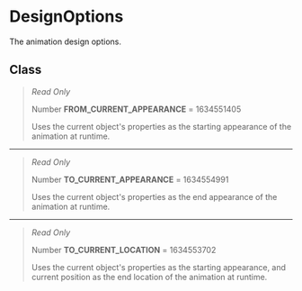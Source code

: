 # DesignOptions
The animation design options.

## Class
> *Read Only* 
> 
> Number **FROM_CURRENT_APPEARANCE** = 1634551405
> 
> Uses the current object's properties as the starting appearance of the animation at runtime.
*** 
> *Read Only* 
> 
> Number **TO_CURRENT_APPEARANCE** = 1634554991
> 
> Uses the current object's properties as the end appearance of the animation at runtime.
*** 
> *Read Only* 
> 
> Number **TO_CURRENT_LOCATION** = 1634553702
> 
> Uses the current object's properties as the starting appearance, and current position as the end location of the animation at runtime.

